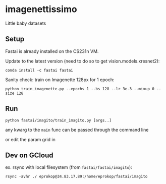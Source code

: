 # imagenettissimo
Little baby datasets

## Setup

Fastai is already installed on the CS231n VM.

Update to the latest version (need to do so to get vision.models.xresnet2):
```
conda install -c fastai fastai
```

Sanity check: train on Imagenette 128px for 1 epoch:
```
python train_imagenette.py --epochs 1 --bs 128 --lr 3e-3 --mixup 0 --size 128
```

## Run


```
python fastai/imagito/train_imagito.py [args..]
```
any kwarg to the `main` func can be passed through the command line

or edit the param grid in 

## Dev on GCloud

ex. rsync with local filesystem (from `fastai/fastai/imagito`):
```
rsync -avhr ./ eprokop@34.83.17.89:/home/eprokop/fastai/imagito
```
